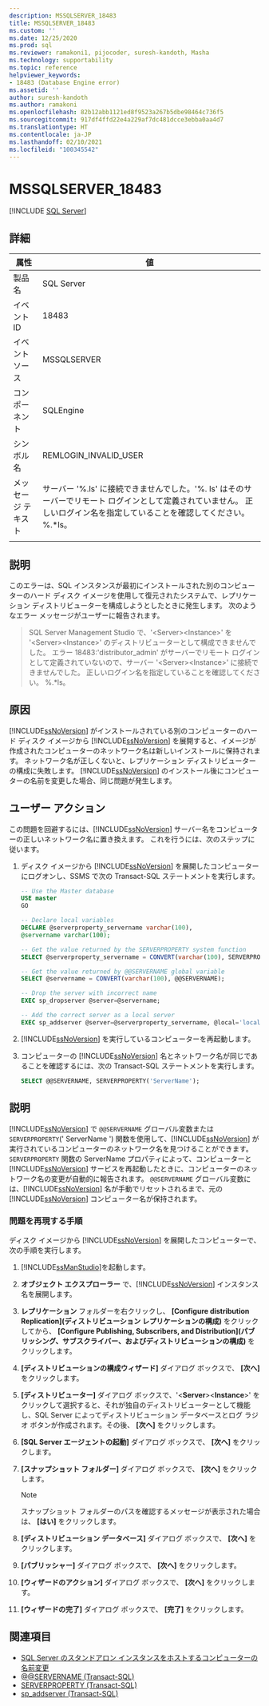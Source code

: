 ```yaml
---
description: MSSQLSERVER_18483
title: MSSQLSERVER_18483
ms.custom: ''
ms.date: 12/25/2020
ms.prod: sql
ms.reviewer: ramakoni1, pijocoder, suresh-kandoth, Masha
ms.technology: supportability
ms.topic: reference
helpviewer_keywords:
- 18483 (Database Engine error)
ms.assetid: ''
author: suresh-kandoth
ms.author: ramakoni
ms.openlocfilehash: 82b12abb1121ed8f9523a267b5dbe98464c736f5
ms.sourcegitcommit: 917df4ffd22e4a229af7dc481dcce3ebba0aa4d7
ms.translationtype: HT
ms.contentlocale: ja-JP
ms.lasthandoff: 02/10/2021
ms.locfileid: "100345542"
---
```

# <a name="mssqlserver_18483"></a>MSSQLSERVER_18483
 [!INCLUDE [SQL Server](../../includes/applies-to-version/sqlserver.md)]

## <a name="details"></a>詳細

|属性|値|
|---|---|
|製品名|SQL Server|
|イベント ID|18483|
|イベント ソース|MSSQLSERVER|
|コンポーネント|SQLEngine|
|シンボル名|REMLOGIN_INVALID_USER|
|メッセージ テキスト|サーバー '%.ls' に接続できませんでした。'%. ls' はそのサーバーでリモート ログインとして定義されていません。 正しいログイン名を指定していることを確認してください。 %.*ls。|
||

## <a name="explanation"></a>説明

このエラーは、SQL インスタンスが最初にインストールされた別のコンピューターのハード ディスク イメージを使用して復元されたシステムで、レプリケーション ディストリビューターを構成しようとしたときに発生します。 次のようなエラー メッセージがユーザーに報告されます。

> SQL Server Management Studio で、'\<Server>\<Instance>' を '\<Server>\<Instance>' のディストリビューターとして構成できませんでした。 エラー 18483:'distributor_admin' がサーバーでリモート ログインとして定義されていないので、サーバー '\<Server>\<Instance>' に接続できませんでした。 正しいログイン名を指定していることを確認してください。 %.*ls。

## <a name="cause"></a>原因

[!INCLUDE[ssNoVersion](../../includes/ssnoversion-md.md)] がインストールされている別のコンピューターのハード ディスク イメージから [!INCLUDE[ssNoVersion](../../includes/ssnoversion-md.md)] を展開すると、イメージが作成されたコンピューターのネットワーク名は新しいインストールに保持されます。 ネットワーク名が正しくないと、レプリケーション ディストリビューターの構成に失敗します。 [!INCLUDE[ssNoVersion](../../includes/ssnoversion-md.md)] のインストール後にコンピューターの名前を変更した場合、同じ問題が発生します。

## <a name="user-action"></a>ユーザー アクション

この問題を回避するには、[!INCLUDE[ssNoVersion](../../includes/ssnoversion-md.md)] サーバー名をコンピューターの正しいネットワーク名に置き換えます。 これを行うには、次のステップに従います。

1. ディスク イメージから [!INCLUDE[ssNoVersion](../../includes/ssnoversion-md.md)] を展開したコンピューターにログオンし、SSMS で次の Transact-SQL ステートメントを実行します。

    ```sql
    -- Use the Master database
    USE master
    GO

    -- Declare local variables
    DECLARE @serverproperty_servername varchar(100),
    @servername varchar(100);

    -- Get the value returned by the SERVERPROPERTY system function
    SELECT @serverproperty_servername = CONVERT(varchar(100), SERVERPROPERTY('ServerName'));

    -- Get the value returned by @@SERVERNAME global variable
    SELECT @servername = CONVERT(varchar(100), @@SERVERNAME);

    -- Drop the server with incorrect name
    EXEC sp_dropserver @server=@servername;

    -- Add the correct server as a local server
    EXEC sp_addserver @server=@serverproperty_servername, @local='local';
    ```

2. [!INCLUDE[ssNoVersion](../../includes/ssnoversion-md.md)] を実行しているコンピューターを再起動します。
3. コンピューターの [!INCLUDE[ssNoVersion](../../includes/ssnoversion-md.md)] 名とネットワーク名が同じであることを確認するには、次の Transact-SQL ステートメントを実行します。

    ```sql
    SELECT @@SERVERNAME, SERVERPROPERTY('ServerName');
    ```

## <a name="more-information"></a>説明

[!INCLUDE[ssNoVersion](../../includes/ssnoversion-md.md)] で `@@SERVERNAME` グローバル変数または `SERVERPROPERTY`(' ServerName ') 関数を使用して、[!INCLUDE[ssNoVersion](../../includes/ssnoversion-md.md)] が実行されているコンピューターのネットワーク名を見つけることができます。 `SERVERPROPERTY` 関数の ServerName プロパティによって、コンピューターと [!INCLUDE[ssNoVersion](../../includes/ssnoversion-md.md)] サービスを再起動したときに、コンピューターのネットワーク名の変更が自動的に報告されます。 `@@SERVERNAME` グローバル変数には、[!INCLUDE[ssNoVersion](../../includes/ssnoversion-md.md)] 名が手動でリセットされるまで、元の [!INCLUDE[ssNoVersion](../../includes/ssnoversion-md.md)] コンピューター名が保持されます。

### <a name="steps-to-reproduce-the-problem"></a>問題を再現する手順

ディスク イメージから [!INCLUDE[ssNoVersion](../../includes/ssnoversion-md.md)] を展開したコンピューターで、次の手順を実行します。

1. [!INCLUDE[ssManStudio](../../includes/ssManStudio-md.md)]を起動します。
2. **オブジェクト エクスプローラー** で、[!INCLUDE[ssNoVersion](../../includes/ssnoversion-md.md)] インスタンス名を展開します。
3. **レプリケーション** フォルダーを右クリックし、 **[Configure distribution Replication]\(ディストリビューション レプリケーションの構成\)** をクリックしてから、 **[Configure Publishing, Subscribers, and Distribution]\(パブリッシング、サブスクライバー、およびディストリビューションの構成\)** をクリックします。
4. **[ディストリビューションの構成ウィザード]** ダイアログ ボックスで、 **[次へ]** をクリックします。
5. **[ディストリビューター]** ダイアログ ボックスで、'\<**Server**>\<**Instance**>' をクリックして選択すると、それが独自のディストリビューターとして機能し、SQL Server によってディストリビューション データベースとログ ラジオ ボタンが作成されます。その後、 **[次へ]** をクリックします。
6. **[SQL Server エージェントの起動]** ダイアログ ボックスで、 **[次へ]** をクリックします。
7. **[スナップショット フォルダー]** ダイアログ ボックスで、 **[次へ]** をクリックします。

    > [!NOTE]
    > スナップショット フォルダーのパスを確認するメッセージが表示された場合は、 **[はい]** をクリックします。
8. **[ディストリビューション データべース]** ダイアログ ボックスで、 **[次へ]** をクリックします。
9. **[パブリッシャー]** ダイアログ ボックスで、 **[次へ]** をクリックします。
10. **[ウィザードのアクション]** ダイアログ ボックスで、 **[次へ]** をクリックします。
11. **[ウィザードの完了]** ダイアログ ボックスで、 **[完了]** をクリックします。

## <a name="see-also"></a>関連項目

- [SQL Server のスタンドアロン インスタンスをホストするコンピューターの名前変更](../../database-engine/install-windows/rename-a-computer-that-hosts-a-stand-alone-instance-of-sql-server.md)
- [@@SERVERNAME (Transact-SQL)](../../t-sql/functions/servername-transact-sql.md)
- [SERVERPROPERTY (Transact-SQL)](../../t-sql/functions/serverproperty-transact-sql.md)
- [sp_addserver (Transact-SQL)](../system-stored-procedures/sp-addserver-transact-sql.md)